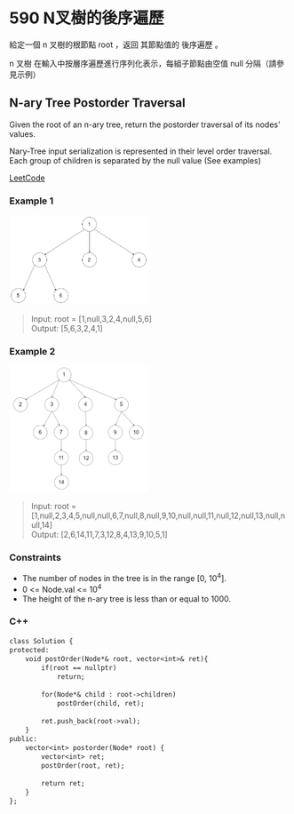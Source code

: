 # 590 N叉樹的後序遍歷

給定一個 n 叉樹的根節點  root ，返回 其節點值的 後序遍歷 。

n 叉樹 在輸入中按層序遍歷進行序列化表示，每組子節點由空值 null 分隔（請參見示例）

## N-ary Tree Postorder Traversal

Given the root of an n-ary tree, return the postorder traversal of its nodes' values.

Nary-Tree input serialization is represented in their level order traversal. Each group of children is separated by the null value (See examples)

[LeetCode](https://leetcode.cn/problems/n-ary-tree-postorder-traversal/)

### Example 1

<img src="img/589_1.png" width = "250"/>

>Input: root = [1,null,3,2,4,null,5,6]  
Output: [5,6,3,2,4,1]

### Example 2

<img src="img/589_2.png" width = "250"/>

> Input: root = [1,null,2,3,4,5,null,null,6,7,null,8,null,9,10,null,null,11,null,12,null,13,null,null,14]  
Output: [2,6,14,11,7,3,12,8,4,13,9,10,5,1]

### Constraints

* The number of nodes in the tree is in the range [0, 10<sup>4</sup>].
* 0 <= Node.val <= 10<sup>4</sup>
* The height of the n-ary tree is less than or equal to 1000.

### C++ 

```
class Solution {
protected:
    void postOrder(Node*& root, vector<int>& ret){
        if(root == nullptr)
            return;

        for(Node*& child : root->children)
            postOrder(child, ret);

        ret.push_back(root->val);
    }
public:
    vector<int> postorder(Node* root) {
        vector<int> ret;
        postOrder(root, ret);

        return ret;        
    }
};
```